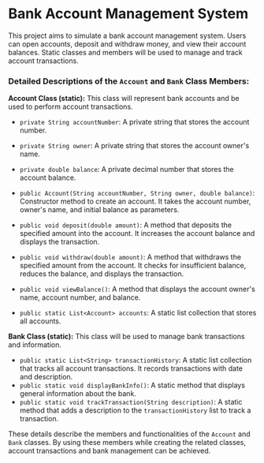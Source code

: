 # Bank Account Management System

This project aims to simulate a bank account management system. Users can open accounts, deposit and withdraw money, and view their account balances. Static classes and members will be used to manage and track account transactions.

### Detailed Descriptions of the `Account` and `Bank` Class Members:

**Account Class (static):**
This class will represent bank accounts and be used to perform account transactions.

- `private String accountNumber`: A private string that stores the account number.
- `private String owner`: A private string that stores the account owner's name.
- `private double balance`: A private decimal number that stores the account balance.

- `public Account(String accountNumber, String owner, double balance)`: Constructor method to create an account. It takes the account number, owner's name, and initial balance as parameters.
- `public void deposit(double amount)`: A method that deposits the specified amount into the account. It increases the account balance and displays the transaction.
- `public void withdraw(double amount)`: A method that withdraws the specified amount from the account. It checks for insufficient balance, reduces the balance, and displays the transaction.
- `public void viewBalance()`: A method that displays the account owner's name, account number, and balance.
- `public static List<Account> accounts`: A static list collection that stores all accounts.

**Bank Class (static):**
This class will be used to manage bank transactions and information.

- `public static List<String> transactionHistory`: A static list collection that tracks all account transactions. It records transactions with date and description.
- `public static void displayBankInfo()`: A static method that displays general information about the bank.
- `public static void trackTransaction(String description)`: A static method that adds a description to the `transactionHistory` list to track a transaction.

These details describe the members and functionalities of the `Account` and `Bank` classes. By using these members while creating the related classes, account transactions and bank management can be achieved.